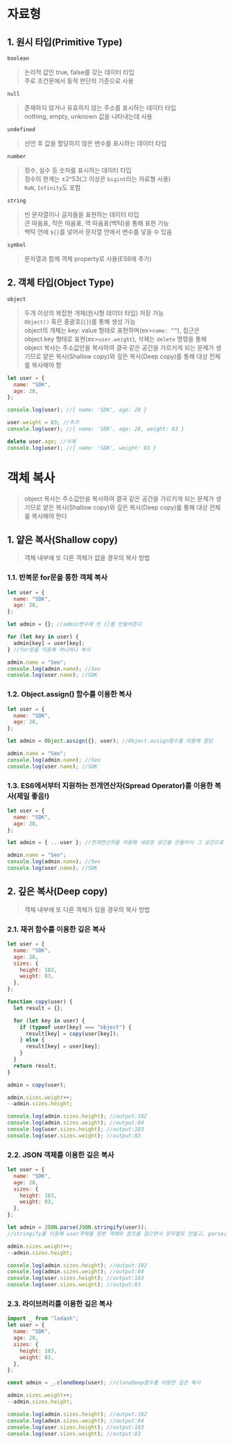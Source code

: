 # 자료형

## 1. 원시 타입(Primitive Type)

`boolean`

> 논리적 값인 true, false를 갖는 데이터 타입  
> 주로 조건문에서 동작 판단의 기준으로 사용

`null`

> 존재하지 않거나 유효하지 않는 주소를 표시하는 데이터 타입  
> nothing, empty, unknown 값을 나타내는데 사용

`undefined`

> 선언 후 값을 할당하지 않은 변수를 표시하는 데이터 타입

`number`

> 정수, 실수 등 숫자를 표시하는 데이터 타입  
> 정수의 한계는 ±2^53(그 이상은 `bigint`라는 자료형 사용)  
> `NaN`, `Infinity`도 포함

`string`

> 빈 문자열이나 글자들을 표현하는 데이터 타입  
> 큰 따옴표, 작은 따옴표, 역 따옴표(백틱)을 통해 표현 가능  
> 백틱 안에 `${}`를 넣어서 문자열 안에서 변수를 넣을 수 있음

`symbol`

> 문자열과 함께 객체 property로 사용(ES6에 추가)

## 2. 객체 타입(Object Type)

`object`

> 두개 이상의 복잡한 개체(원시형 데이터 타입) 저장 가능  
> `Object()` 혹은 중괄호(`{}`)를 통해 생성 가능  
> object의 개체는 key: value 형태로 표현하며(ex>`name: “”`), 접근은 object.key 형태로 표현(ex>`user.weight`), 삭제는 `delete` 명령을 통해  
> object 복사는 주소값만을 복사하여 결국 같은 공간을 가르키게 되는 문제가 생기므로 얕은 복사(Shallow copy)와 깊은 복사(Deep copy)를 통해 대상 전체를 복사해야 함

```javascript
let user = {
  name: "SDK",
  age: 28,
};

console.log(user); //{ name: 'SDK', age: 28 }

user.weight = 83; //추가
console.log(user); //{ name: 'SDK', age: 28, weight: 83 }

delete user.age; //삭제
console.log(user); //{ name: 'SDK', weight: 83 }
```

# 객체 복사

> object 복사는 주소값만을 복사하여 결국 같은 공간을 가르키게 되는 문제가 생기므로 얕은 복사(Shallow copy)와 깊은 복사(Deep copy)를 통해 대상 전체를 복사해야 한다

## 1. 얕은 복사(Shallow copy)<br>

> 객체 내부에 또 다른 객체가 없을 경우의 복사 방법

### 1.1. 반복문 for문을 통한 객체 복사

```javascript
let user = {
  name: "SDK",
  age: 28,
};

let admin = {}; //admin변수에 빈 {}를 만들어준다

for (let key in user) {
  admin[key] = user[key];
} //for문을 이용해 하나하나 복사

admin.name = "Seo";
console.log(admin.name); //Seo
console.log(user.name); //SDK
```

### 1.2. Object.assign() 함수를 이용한 복사

```javascript
let user = {
  name: "SDK",
  age: 28,
};

let admin = Object.assign({}, user); //Object.assign함수를 이용해 할당

admin.name = "Seo";
console.log(admin.name); //Seo
console.log(user.name); //SDK
```

### 1.3. ES6에서부터 지원하는 전개연산자(Spread Operator)를 이용한 복사(제일 좋음!)

```javascript
let user = {
  name: "SDK",
  age: 28,
};

let admin = { ...user }; //전개연산자를 이용해 새로운 공간을 만들어서 그 공간으로 복사

admin.name = "Seo";
console.log(admin.name); //Seo
console.log(user.name); //SDK
```

## 2. 깊은 복사(Deep copy)

> 객체 내부에 또 다른 객체가 있을 경우의 복사 방법

### 2.1. 재귀 함수를 이용한 깊은 복사

```javascript
let user = {
  name: "SDK",
  age: 28,
  sizes: {
    height: 183,
    weight: 83,
  },
};

function copy(user) {
  let result = {};

  for (let key in user) {
    if (typeof user[key] === "object") {
      result[key] = copy(user[key]);
    } else {
      result[key] = user[key];
    }
  }
  return result;
}

admin = copy(user);

admin.sizes.weight++;
--admin.sizes.height;

console.log(admin.sizes.height); //output:182
console.log(admin.sizes.weight); //output:84
console.log(user.sizes.height); //output:183
console.log(user.sizes.weight); //output:83
```

### 2.2. JSON 객체를 이용한 깊은 복사

```javascript
let user = {
  name: "SDK",
  age: 28,
  sizes: {
    height: 183,
    weight: 83,
  },
};

let admin = JSON.parse(JSON.stringify(user));
//stringify를 이용해 user객체를 원본 객체와 참조를 끊으면서 문자열로 만들고, parse를 이용해 문자열을 다시 객체로 만들어서 admin에 넣음.

admin.sizes.weight++;
--admin.sizes.height;

console.log(admin.sizes.height); //output:182
console.log(admin.sizes.weight); //output:84
console.log(user.sizes.height); //output:183
console.log(user.sizes.weight); //output:83
```

### 2.3. 라이브러리를 이용한 깊은 복사

```javascript
import _ from "lodash";
let user = {
  name: "SDK",
  age: 28,
  sizes: {
    height: 183,
    weight: 83,
  },
};

const admin = _.cloneDeep(user); //cloneDeep함수를 이용한 깊은 복사

admin.sizes.weight++;
--admin.sizes.height;

console.log(admin.sizes.height); //output:182
console.log(admin.sizes.weight); //output:84
console.log(user.sizes.height); //output:183
console.log(user.sizes.weight); //output:83
```
